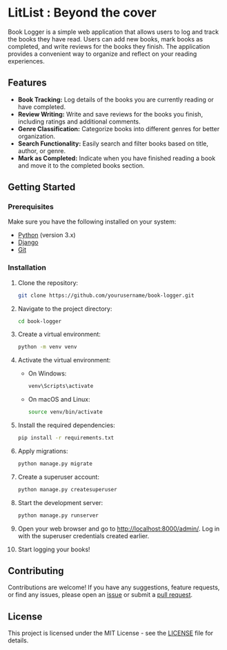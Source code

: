 # LitList : Beyond the cover

Book Logger is a simple web application that allows users to log and track the books they have read. Users can add new books, mark books as completed, and write reviews for the books they finish. The application provides a convenient way to organize and reflect on your reading experiences.

## Features

- **Book Tracking:** Log details of the books you are currently reading or have completed.
- **Review Writing:** Write and save reviews for the books you finish, including ratings and additional comments.
- **Genre Classification:** Categorize books into different genres for better organization.
- **Search Functionality:** Easily search and filter books based on title, author, or genre.
- **Mark as Completed:** Indicate when you have finished reading a book and move it to the completed books section.

## Getting Started

### Prerequisites

Make sure you have the following installed on your system:

- [Python](https://www.python.org/) (version 3.x)
- [Django](https://www.djangoproject.com/)
- [Git](https://git-scm.com/)

### Installation

1. Clone the repository:

    ```bash
    git clone https://github.com/yourusername/book-logger.git
    ```

2. Navigate to the project directory:

    ```bash
    cd book-logger
    ```

3. Create a virtual environment:

    ```bash
    python -m venv venv
    ```

4. Activate the virtual environment:

    - On Windows:

        ```bash
        venv\Scripts\activate
        ```

    - On macOS and Linux:

        ```bash
        source venv/bin/activate
        ```

5. Install the required dependencies:

    ```bash
    pip install -r requirements.txt
    ```

6. Apply migrations:

    ```bash
    python manage.py migrate
    ```

7. Create a superuser account:

    ```bash
    python manage.py createsuperuser
    ```

8. Start the development server:

    ```bash
    python manage.py runserver
    ```

9. Open your web browser and go to [http://localhost:8000/admin/](http://localhost:8000/admin/). Log in with the superuser credentials created earlier.

10. Start logging your books!

## Contributing

Contributions are welcome! If you have any suggestions, feature requests, or find any issues, please open an [issue](https://github.com/yourusername/book-logger/issues) or submit a [pull request](https://github.com/yourusername/book-logger/pulls).

## License

This project is licensed under the MIT License - see the [LICENSE](LICENSE) file for details.
